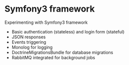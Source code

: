 Symfony3 framework
=========

Experimenting with Symfony3 framework
- Basic authentication (stateless) and login form (stateful)
- JSON responses
- Events triggering
- Monolog for logging
- DoctrineMigrationsBundle for database migrations
- RabbitMQ integrated for background jobs
